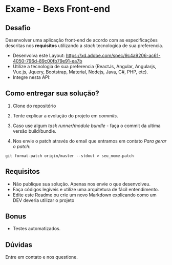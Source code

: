 # Exame - Bexs Front-end

## Desafio

Desenvolver uma aplicação front-end de acordo com as especificações descritas nos **requisitos** utilizando a *stack* tecnologica de sua preferencia.
* Desenvolva este Layout: https://xd.adobe.com/spec/9c4a9206-ac61-4050-796d-89c00fb79e91-ea7b
* Utilize a tecnologia de sua preferencia (ReactJs, Angular, Angularjs, Vue.js, Jquery, Bootstrap, Material, Nodejs, Java, C#, PHP, etc).
* Integre nesta API:

## Como entregar sua solução?

1) Clone do repositório

2) Tente explicar a evolução do projeto em *commits*.

3) Caso use algum *task runner*/*module bundle* - faça o commit da ultima versão build/bundle.

4) Nos envie o patch através do email que entramos em contato
*Para gerar o patch:*
```
git format-patch origin/master --stdout > seu_nome.patch
```
## Requisitos

* Não publique sua solução. Apenas nos envie o que desenvolveu.
* Faça códigos legiveis e utilize uma arquitetura de fácil entendimento. 
* Edite este Readme ou crie um novo Markdown explicando como um DEV deveria utilizar o projeto

## Bonus

* Testes automatizados.

## Dúvidas

Entre em contato e nos questione.